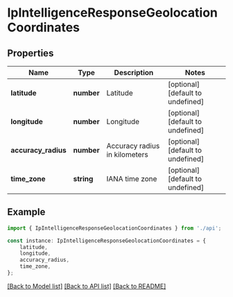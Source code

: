 # IpIntelligenceResponseGeolocationCoordinates


## Properties

Name | Type | Description | Notes
------------ | ------------- | ------------- | -------------
**latitude** | **number** | Latitude | [optional] [default to undefined]
**longitude** | **number** | Longitude | [optional] [default to undefined]
**accuracy_radius** | **number** | Accuracy radius in kilometers | [optional] [default to undefined]
**time_zone** | **string** | IANA time zone | [optional] [default to undefined]

## Example

```typescript
import { IpIntelligenceResponseGeolocationCoordinates } from './api';

const instance: IpIntelligenceResponseGeolocationCoordinates = {
    latitude,
    longitude,
    accuracy_radius,
    time_zone,
};
```

[[Back to Model list]](../README.md#documentation-for-models) [[Back to API list]](../README.md#documentation-for-api-endpoints) [[Back to README]](../README.md)
